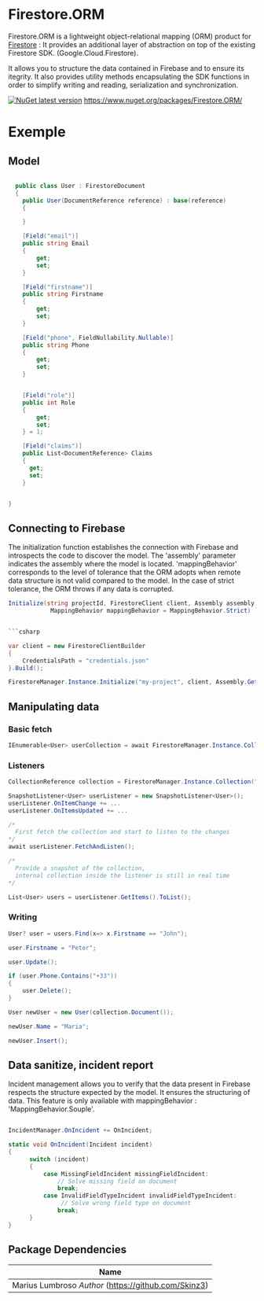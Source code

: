 ﻿# Firestore.ORM

Firestore.ORM is a lightweight object-relational mapping (ORM) product for [Firestore](https://firebase.google.com/) : It provides an additional layer of abstraction on top of the existing Firestore SDK. (Google.Cloud.Firestore).

It allows you to structure the data contained in Firebase and to ensure its itegrity. It also provides utility methods encapsulating the SDK functions in order to simplify writing and reading, serialization and synchronization.

[![NuGet latest version](https://badgen.net/nuget/v/Firestore.ORM/latest)](https://www.nuget.org/packages/Firestore.ORM/) https://www.nuget.org/packages/Firestore.ORM/

# Exemple

## Model

```csharp

  public class User : FirestoreDocument
  {
    public User(DocumentReference reference) : base(reference)
    {

    }

    [Field("email")]
    public string Email
    {
        get;
        set;
    }

    [Field("firstname")]
    public string Firstname
    {
        get;
        set;
    }

    [Field("phone", FieldNullability.Nullable)]
    public string Phone
    {
        get;
        set;
    }


    [Field("role")]
    public int Role
    {
        get;
        set;
    } = 1;

    [Field("claims")]
    public List<DocumentReference> Claims
    {
      get;
      set;
    }


}
```

## Connecting to Firebase

The initialization function establishes the connection with Firebase and introspects the code to discover the model.
The 'assembly' parameter indicates the assembly where the model is located. 'mappingBehavior' corresponds to the level of tolerance that the ORM adopts when remote data structure is not valid compared to the model. In the case of strict tolerance, the ORM throws if any data is corrupted.

````csharp
Initialize(string projectId, FirestoreClient client, Assembly assembly,
            MappingBehavior mappingBehavior = MappingBehavior.Strict) ```


```csharp

var client = new FirestoreClientBuilder
{
    CredentialsPath = "credentials.json"
}.Build();

FirestoreManager.Instance.Initialize("my-project", client, Assembly.GetExecutingAssembly());


````

## Manipulating data

### Basic fetch

```csharp
IEnumerable<User> userCollection = await FirestoreManager.Instance.Collection("users").GetAsync<User>();
```

### Listeners

```csharp
CollectionReference collection = FirestoreManager.Instance.Collection("users");

SnapshotListener<User> userListener = new SnapshotListener<User>();
userListener.OnItemChange += ...
userListener.OnItemsUpdated += ...

/*
  First fetch the collection and start to listen to the changes
*/
await userListener.FetchAndListen();

/*
  Provide a snapshot of the collection,
  internal collection inside the listener is still in real time
*/

List<User> users = userListener.GetItems().ToList();

```

### Writing

```csharp
User? user = users.Find(x=> x.Firstname == "John");

user.Firstname = "Peter";

user.Update();

if (user.Phone.Contains("+33"))
{
    user.Delete();
}

User newUser = new User(collection.Document());

newUser.Name = "Maria";

newUser.Insert();

```

## Data sanitize, incident report

Incident management allows you to verify that the data present in Firebase respects the structure expected by the model. It ensures the structuring of data.
This feature is only available with mappingBehavior : 'MappingBehavior.Souple'.

```csharp

IncidentManager.OnIncident += OnIncident;

static void OnIncident(Incident incident)
{
      switch (incident)
      {
          case MissingFieldIncident missingFieldIncident:
              // Solve missing field on document
              break;
          case InvalidFieldTypeIncident invalidFieldTypeIncident:
               // Solve wrong field type on document
              break;
      }
}


```

## Package Dependencies

| Name                                                 |
| ---------------------------------------------------- |
| Marius Lumbroso _Author_ (https://github.com/Skinz3) |
